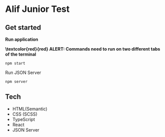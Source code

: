 # Alif Junior Test

## Get started

**Run application**

**\textcolor{red}{red} ALERT: Commands need to run on two different tabs of the terminal**

```
npm start
```

Run JSON Server

```
npm server
```

## Tech

- HTML(Semantic)
- CSS (SCSS)
- TypeScript
- React
- JSON Server
